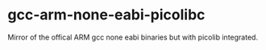 # gcc-arm-none-eabi-picolibc
Mirror of the offical ARM gcc none eabi binaries but with picolib integrated. 
